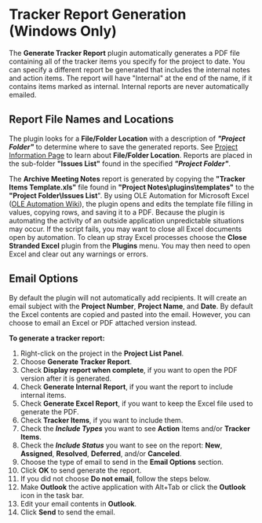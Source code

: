 # Tracker Report Generation (Windows Only)

The **Generate Tracker Report** plugin automatically generates a PDF file containing all of the tracker items you specify for the project to date. You can specify a different report be generated that includes the internal notes and action items. The report will have "Internal" at the end of the name, if it contains items marked as internal. Internal reports are never automatically emailed.

## Report File Names and Locations

The plugin looks for a **File/Folder Location** with a description of ***"Project Folder"*** to determine where to save the generated reports. See [Project Information Page](<../InterfaceOverview/ProjectPage.md>) to learn about **File/Folder Location**. Reports are placed in the sub-folder **"Issues List"** found in the specified ***"Project Folder"***.

The **Archive Meeting Notes** report is generated by copying the **"Tracker Items Template.xls"** file found in **"Project Notes\\plugins\\templates"** to the **"Project Folder\\Issues List**". By using OLE Automation for Microsoft Excel ([OLE Automation Wiki](<https://en.wikipedia.org/wiki/OLE\_Automation>)), the plugin opens and edits the template file filling in values, copying rows, and saving it to a PDF. Because the plugin is automating the activity of an outside application unpredictable situations may occur. If the script fails, you may want to close all Excel documents open by automation. To clean up stray Excel processes choose the **Close Stranded Excel** plugin from the **Plugins** menu. You may then need to open Excel and clear out any warnings or errors.

## Email Options

By default the plugin will not automatically add recipients. It will create an email subject with the **Project Number**, **Project Name**, and **Date**. By default the Excel contents are copied and pasted into the email. However, you can choose to email an Excel or PDF attached version instead.

**To generate a tracker report:**

1. Right-click on the project in the **Project List Panel**.
2. Choose **Generate Tracker Report**.
3. Check **Display report when complete**, if you want to open the PDF version after it is generated.
4. Check **Generate Internal Report**, if you want the report to include internal items.
5. Check **Generate Excel Report**, if you want to keep the Excel file used to generate the PDF.
6. Check **Tracker Items**, if you want to include them.
7. Check the ***Include Types*** you want to see **Action** Items and/or **Tracker Items**.
8. Check the ***Include Status*** you want to see on the report: **New**, **Assigned**, **Resolved**, **Deferred**, and/or **Canceled**.
9. Choose the type of email to send in the **Email Options** section.
10. Click **OK** to send generate the report.
11. If you did not choose **Do not email**, follow the steps below.
12. Make **Outlook** the active application with Alt+Tab or click the **Outlook** icon in the task bar.
13. Edit your email contents in **Outlook**.
14. Click **Send** to send the email.
